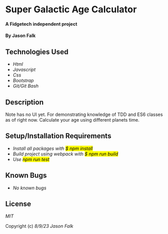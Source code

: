 # Super Galactic Age Calculator

#### A Fidgetech independent project

#### By Jason Falk

## Technologies Used

* _Html_
* _Javascript_
* _Css_
* _Bootstrap_
* _Git/Git Bash_

## Description
Note has no UI yet. For demonstrating knowledge of TDD and ES6 classes as of right now.
Calculate your age using different planets time.


## Setup/Installation Requirements

* _Install all packages with <mark>$ npm install<mark>_
* _Build project using webpack with <mark>$ npm run build<mark>_
* _Use <mark>npm run test<mark>_

## Known Bugs

* _No known bugs_

## License

_MIT_

Copyright (c) _8/9/23_ _Jason Falk_